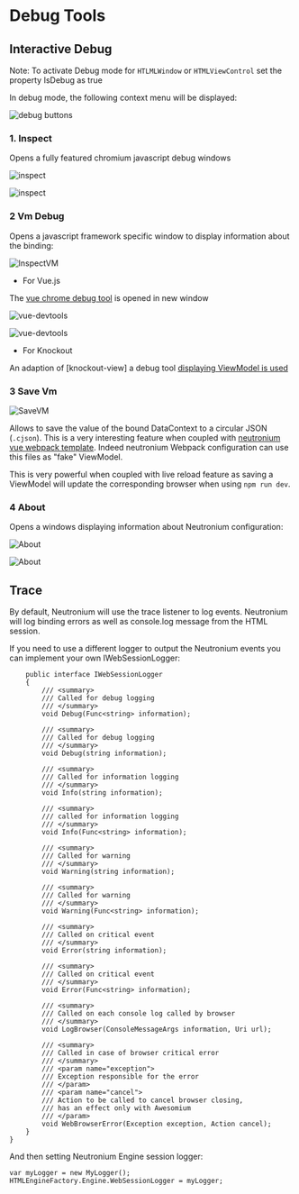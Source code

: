 # Debug Tools

## Interactive Debug

Note: To activate Debug mode for `HTLMLWindow` or `HTMLViewControl` set the property IsDebug as true

In debug mode, the following context menu will be displayed:

![debug buttons](../images/tools/ContextMenu.png)


### 1. Inspect

Opens a fully featured chromium javascript debug windows

![inspect](../images/tools/ContextMenu-inspect.png)

![inspect](../images/tools/DebugInspect.png)


### 2 Vm Debug

Opens a javascript framework specific window to display information about the binding:

![InspectVM](../images/tools/ContextMenu-Vm-debug.png)

- For Vue.js

The [vue chrome debug tool](https://github.com/vuejs/vue-devtools) is opened in new window

![vue-devtools](../images/tools/VueTools2.png)

![vue-devtools](../images/tools/VueTools.png)


- For Knockout

An adaption of [knockout-view] a debug tool [displaying ViewModel is used](https://github.com/jmeas/knockout-view)

### 3 Save Vm

![SaveVM](../images/tools/ContextMenu-Save-vm.png)

Allows to save the value of the bound DataContext to a circular JSON (`.cjson`). This is a very interesting feature when coupled with [neutronium vue webpack template](../tools/vue-cli-plugin.html). Indeed neutronium Webpack configuration can use this files as "fake" ViewModel. 

This is very powerful when coupled with live reload feature as saving a ViewModel will update the corresponding browser when using `npm run dev`.

### 4 About 
Opens a windows displaying information about Neutronium configuration:

![About](../images/tools/ContextMenu-About.png)

![About](../images/tools/about-64-bits.png)


## Trace 

By default, Neutronium will use the trace listener to log events. 
Neutronium will log binding errors as well as console.log message from the HTML session. 

If you need to use a different logger to output the Neutronium events you can implement your own IWebSessionLogger:


```CSharp
    public interface IWebSessionLogger
    {
        /// <summary>
        /// Called for debug logging
        /// </summary>
        void Debug(Func<string> information);

        /// <summary>
        /// Called for debug logging
        /// </summary>
        void Debug(string information);

        /// <summary>
        /// Called for information logging
        /// </summary>
        void Info(string information);

        /// <summary>
        /// called for information logging 
        /// </summary>
        void Info(Func<string> information);

        /// <summary>
        /// Called for warning 
        /// </summary>
        void Warning(string information);

        /// <summary>
        /// Called for warning 
        /// </summary>
        void Warning(Func<string> information);

        /// <summary>
        /// Called on critical event 
        /// </summary>
        void Error(string information);

        /// <summary>
        /// Called on critical event 
        /// </summary>
        void Error(Func<string> information);

        /// <summary>
        /// Called on each console log called by browser 
        /// </summary>
        void LogBrowser(ConsoleMessageArgs information, Uri url);

        /// <summary>
        /// Called in case of browser critical error
        /// </summary>
        /// <param name="exception">
        /// Exception responsible for the error
        /// </param>
        /// <param name="cancel">
        /// Action to be called to cancel browser closing,
        /// has an effect only with Awesomium
        /// </param>
        void WebBrowserError(Exception exception, Action cancel);
    }
}

```

And then setting Neutronium Engine session logger:

```CSharp
var myLogger = new MyLogger();
HTMLEngineFactory.Engine.WebSessionLogger = myLogger;

```
